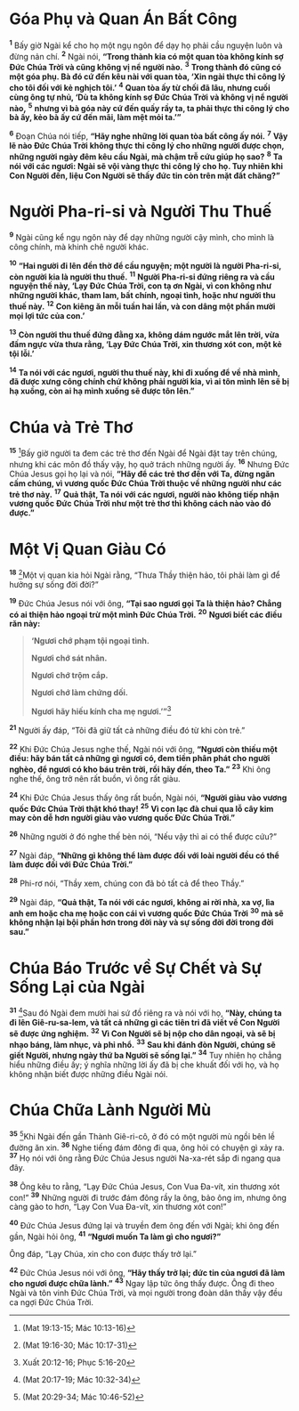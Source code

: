 # Góa Phụ và Quan Án Bất Công

<sup><b>1</b></sup> Bấy giờ Ngài kể cho họ một ngụ ngôn để dạy họ phải cầu nguyện luôn và đừng nản chí. <sup><b>2</b></sup> Ngài nói, **“Trong thành kia có một quan tòa không kính sợ Ðức Chúa Trời và cũng không vị nể người nào.** <sup><b>3</b></sup> **Trong thành đó cũng có một góa phụ. Bà đó cứ đến kêu nài với quan tòa, ‘Xin ngài thực thi công lý cho tôi đối với kẻ nghịch tôi.’** <sup><b>4</b></sup> **Quan tòa ấy từ chối đã lâu, nhưng cuối cùng ông tự nhủ, ‘Dù ta không kính sợ Ðức Chúa Trời và không vị nể người nào,** <sup><b>5</b></sup> **nhưng vì bà góa này cứ đến quấy rầy ta, ta phải thực thi công lý cho bà ấy, kẻo bà ấy cứ đến mãi, làm mệt mỏi ta.’”**

<sup><b>6</b></sup> Ðoạn Chúa nói tiếp, **“Hãy nghe những lời quan tòa bất công ấy nói.** <sup><b>7</b></sup> **Vậy lẽ nào Ðức Chúa Trời không thực thi công lý cho những người được chọn, những người ngày đêm kêu cầu Ngài, mà chậm trễ cứu giúp họ sao?** <sup><b>8</b></sup> **Ta nói với các ngươi: Ngài sẽ vội vàng thực thi công lý cho họ. Tuy nhiên khi Con Người đến, liệu Con Người sẽ thấy đức tin còn trên mặt đất chăng?”**

# Người Pha-ri-si và Người Thu Thuế

<sup><b>9</b></sup> Ngài cũng kể ngụ ngôn này để dạy những người cậy mình, cho mình là công chính, mà khinh chê người khác.

<sup><b>10</b></sup> **“Hai người đi lên đền thờ để cầu nguyện; một người là người Pha-ri-si, còn người kia là người thu thuế.** <sup><b>11</b></sup> **Người Pha-ri-si đứng riêng ra và cầu nguyện thế này, ‘Lạy Ðức Chúa Trời, con tạ ơn Ngài, vì con không như những người khác, tham lam, bất chính, ngoại tình, hoặc như người thu thuế này.** <sup><b>12</b></sup> **Con kiêng ăn mỗi tuần hai lần, và con dâng một phần mười mọi lợi tức của con.’**

<sup><b>13</b></sup> **Còn người thu thuế đứng đằng xa, không dám ngước mắt lên trời, vừa đấm ngực vừa thưa rằng, ‘Lạy Ðức Chúa Trời, xin thương xót con, một kẻ tội lỗi.’**

<sup><b>14</b></sup> **Ta nói với các ngươi, người thu thuế này, khi đi xuống để về nhà mình, đã được xưng công chính chứ không phải người kia, vì ai tôn mình lên sẽ bị hạ xuống, còn ai hạ mình xuống sẽ được tôn lên.”**

# Chúa và Trẻ Thơ

<sup><b>15</b></sup> [^1@-2bf88578-6d24-42b2-a146-c8c505aa073e]Bấy giờ người ta đem các trẻ thơ đến Ngài để Ngài đặt tay trên chúng, nhưng khi các môn đồ thấy vậy, họ quở trách những người ấy. <sup><b>16</b></sup> Nhưng Ðức Chúa Jesus gọi họ lại và nói, **“Hãy để các trẻ thơ đến với Ta, đừng ngăn cấm chúng, vì vương quốc Ðức Chúa Trời thuộc về những người như các trẻ thơ này.** <sup><b>17</b></sup> **Quả thật, Ta nói với các ngươi, người nào không tiếp nhận vương quốc Ðức Chúa Trời như một trẻ thơ thì không cách nào vào đó được.”**

# Một Vị Quan Giàu Có

<sup><b>18</b></sup> [^2@-2bf88578-6d24-42b2-a146-c8c505aa073e]Một vị quan kia hỏi Ngài rằng, “Thưa Thầy thiện hảo, tôi phải làm gì để hưởng sự sống đời đời?”

<sup><b>19</b></sup> Ðức Chúa Jesus nói với ông, **“Tại sao ngươi gọi Ta là thiện hảo? Chẳng có ai thiện hảo ngoại trừ một mình Ðức Chúa Trời.** <sup><b>20</b></sup> **Ngươi biết các điều răn này:**

> **‘Ngươi chớ phạm tội ngoại tình.**
>
> **Ngươi chớ sát nhân.**
>
> **Ngươi chớ trộm cắp.**
>
> **Ngươi chớ làm chứng dối.**
>
> **Ngươi hãy hiếu kính cha mẹ ngươi.’”**[^3@-2bf88578-6d24-42b2-a146-c8c505aa073e]

<sup><b>21</b></sup> Người ấy đáp, “Tôi đã giữ tất cả những điều đó từ khi còn trẻ.”

<sup><b>22</b></sup> Khi Ðức Chúa Jesus nghe thế, Ngài nói với ông, **“Ngươi còn thiếu một điều: hãy bán tất cả những gì ngươi có, đem tiền phân phát cho người nghèo, để ngươi có kho báu trên trời, rồi hãy đến, theo Ta.”** <sup><b>23</b></sup> Khi ông nghe thế, ông trở nên rất buồn, vì ông rất giàu.

<sup><b>24</b></sup> Khi Ðức Chúa Jesus thấy ông rất buồn, Ngài nói, **“Người giàu vào vương quốc Ðức Chúa Trời thật khó thay!** <sup><b>25</b></sup> **Vì con lạc đà chui qua lỗ cây kim may còn dễ hơn người giàu vào vương quốc Ðức Chúa Trời.”**

<sup><b>26</b></sup> Những người ở đó nghe thế bèn nói, “Nếu vậy thì ai có thể được cứu?”

<sup><b>27</b></sup> Ngài đáp, **“Những gì không thể làm được đối với loài người đều có thể làm được đối với Ðức Chúa Trời.”**

<sup><b>28</b></sup> Phi-rơ nói, “Thầy xem, chúng con đã bỏ tất cả để theo Thầy.”

<sup><b>29</b></sup> Ngài đáp, **“Quả thật, Ta nói với các ngươi, không ai rời nhà, xa vợ, lìa anh em hoặc cha mẹ hoặc con cái vì vương quốc Ðức Chúa Trời** <sup><b>30</b></sup> **mà sẽ không nhận lại bội phần hơn trong đời này và sự sống đời đời trong đời sau.”**

# Chúa Báo Trước về Sự Chết và Sự Sống Lại của Ngài

<sup><b>31</b></sup> [^4@-2bf88578-6d24-42b2-a146-c8c505aa073e]Sau đó Ngài đem mười hai sứ đồ riêng ra và nói với họ, **“Này, chúng ta đi lên Giê-ru-sa-lem, và tất cả những gì các tiên tri đã viết về Con Người sẽ được ứng nghiệm.** <sup><b>32</b></sup> **Vì Con Người sẽ bị nộp cho dân ngoại, và sẽ bị nhạo báng, làm nhục, và phỉ nhổ.** <sup><b>33</b></sup> **Sau khi đánh đòn Người, chúng sẽ giết Người, nhưng ngày thứ ba Người sẽ sống lại.”** <sup><b>34</b></sup> Tuy nhiên họ chẳng hiểu những điều ấy; ý nghĩa những lời ấy đã bị che khuất đối với họ, và họ không nhận biết được những điều Ngài nói.

# Chúa Chữa Lành Người Mù

<sup><b>35</b></sup> [^5@-2bf88578-6d24-42b2-a146-c8c505aa073e]Khi Ngài đến gần Thành Giê-ri-cô, ở đó có một người mù ngồi bên lề đường ăn xin. <sup><b>36</b></sup> Nghe tiếng đám đông đi qua, ông hỏi có chuyện gì xảy ra. <sup><b>37</b></sup> Họ nói với ông rằng Ðức Chúa Jesus người Na-xa-rét sắp đi ngang qua đây.

<sup><b>38</b></sup> Ông kêu to rằng, “Lạy Ðức Chúa Jesus, Con Vua Ða-vít, xin thương xót con!” <sup><b>39</b></sup> Những người đi trước đám đông rầy la ông, bảo ông im, nhưng ông càng gào to hơn, “Lạy Con Vua Ða-vít, xin thương xót con!”

<sup><b>40</b></sup> Ðức Chúa Jesus đứng lại và truyền đem ông đến với Ngài; khi ông đến gần, Ngài hỏi ông, <sup><b>41</b></sup> **“Ngươi muốn Ta làm gì cho ngươi?”**

Ông đáp, “Lạy Chúa, xin cho con được thấy trở lại.”

<sup><b>42</b></sup> Ðức Chúa Jesus nói với ông, **“Hãy thấy trở lại; đức tin của ngươi đã làm cho ngươi được chữa lành.”** <sup><b>43</b></sup> Ngay lập tức ông thấy được. Ông đi theo Ngài và tôn vinh Ðức Chúa Trời, và mọi người trong đoàn dân thấy vậy đều ca ngợi Ðức Chúa Trời.

[^1@-2bf88578-6d24-42b2-a146-c8c505aa073e]: (Mat 19:13-15; Mác 10:13-16)

[^2@-2bf88578-6d24-42b2-a146-c8c505aa073e]: (Mat 19:16-30; Mác 10:17-31)

[^3@-2bf88578-6d24-42b2-a146-c8c505aa073e]: Xuất 20:12-16; Phục 5:16-20

[^4@-2bf88578-6d24-42b2-a146-c8c505aa073e]: (Mat 20:17-19; Mác 10:32-34)

[^5@-2bf88578-6d24-42b2-a146-c8c505aa073e]: (Mat 20:29-34; Mác 10:46-52)
